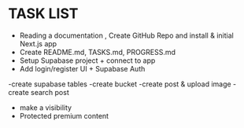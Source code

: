 # TASK LIST

- Reading a documentation , Create GitHub Repo and install & initial Next.js app
- Create README.md, TASKS.md, PROGRESS.md
- Setup Supabase project + connect to app
- Add login/register UI + Supabase Auth
 
-create supabase tables
-create bucket
-create post & upload image
-create search post 

- make a visibility
- Protected premium content